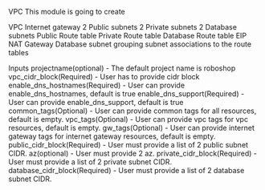 VPC
This module is going to create

VPC
Internet gateway
2 Public subnets
2 Private subnets
2 Database subnets
Public Route table
Private Route table
Database Route table
EIP
NAT Gateway
Database subnet grouping
subnet associations to the route tables

Inputs
projectname(optional) - The default project name is roboshop
vpc_cidr_block(Required) - User has to provide cidr block
enable_dns_hostnames(Required) - User can provide enable_dns_hostnames, default is true
enable_dns_support(Required) - User can provide enable_dns_support, default is true
common_tags(Optional) - User can provide common tags for all resources, default is empty.
vpc_tags(Optional) - User can provide vpc tags for vpc resources, default is empty.
gw_tags(Optional) - User can provide internet gateway tags for internet gateway resources, default is empty.
public_cidr_block(Required) - User must provide a list of 2 public subnet CIDR.
az(optional) - User must provide 2 az.
private_cidr_block(Required) - User must provide a list of 2 private subnet CIDR.
database_cidr_block(Required) - User must provide a list of 2 database subnet CIDR.

